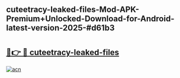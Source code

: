 ## cuteetracy-leaked-files-Mod-APK-Premium+Unlocked-Download-for-Android-latest-version-2025-#d61b3

# <h2><a href="https://bedroomkl.my?title=cuteetracy-leaked-files&ref=20M">🔗👉 🔴 cuteetracy-leaked-files</a></h2>

[![acn](https://github.com/user-attachments/assets/0f9c940e-d8b0-45ae-aac7-cd30a18b3e1c)](https://bedroomkl.my?title=cuteetracy-leaked-files&ref=20M)

